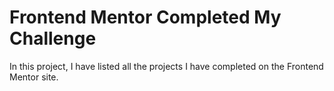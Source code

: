 # Frontend Mentor Completed My Challenge

 In this project, I have listed all the projects I have completed on the Frontend Mentor site.

